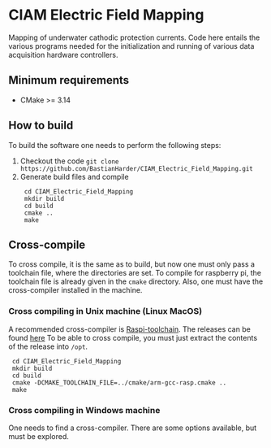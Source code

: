 # CIAM Electric Field Mapping
Mapping of underwater cathodic protection currents. 
Code here entails the various programs needed for the initialization and running of 
various data acquisition hardware controllers.

## Minimum requirements
* CMake >= 3.14

## How to build
To build the software one needs to perform the following steps:
1. Checkout the code
   `git clone https://github.com/BastianHarder/CIAM_Electric_Field_Mapping.git`
2. Generate build files and compile
   ```
    cd CIAM_Electric_Field_Mapping
    mkdir build
    cd build
    cmake ..
    make
   ```

## Cross-compile
To cross compile, it is the same as to build, but now one must only pass a toolchain file,
where the directories are set. To compile for raspberry pi, the toolchain file is already given
in the `cmake` directory.
Also, one must have the cross-compiler installed in the machine.

### Cross compiling in Unix machine (Linux MacOS)
A recommended cross-compiler is [Raspi-toolchain](https://github.com/Pro/raspi-toolchain). 
The releases can be found [here](https://github.com/Pro/raspi-toolchain/releases)
To be able to cross compile, you must just extract the contents of the release into `/opt`.

   ```
    cd CIAM_Electric_Field_Mapping
    mkdir build
    cd build
    cmake -DCMAKE_TOOLCHAIN_FILE=../cmake/arm-gcc-rasp.cmake ..
    make
   ```
### Cross compiling in Windows machine
One needs to find a cross-compiler. There are some options available, but must be
explored.

